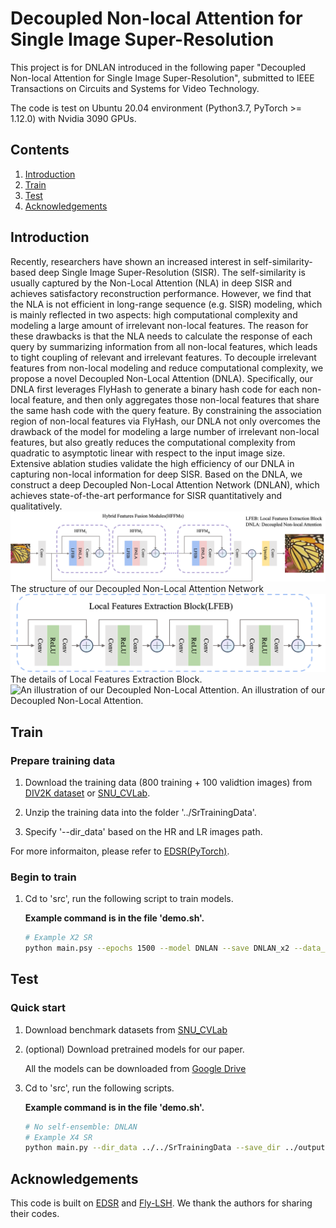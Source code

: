 # Decoupled Non-local Attention for Single Image Super-Resolution
This project is for DNLAN introduced in the following paper "Decoupled Non-local Attention for Single Image Super-Resolution", submitted to IEEE Transactions on Circuits and Systems for Video Technology.

The code is test on Ubuntu 20.04 environment (Python3.7, PyTorch >= 1.12.0) with Nvidia 3090 GPUs. 
## Contents
1. [Introduction](#introduction)
2. [Train](#train)
3. [Test](#test)
4. [Acknowledgements](#acknowledgements)

## Introduction

Recently, researchers have shown an increased interest in self-similarity-based deep Single Image Super-Resolution (SISR). The self-similarity is usually captured by the Non-Local Attention (NLA) in deep SISR and achieves satisfactory reconstruction performance. However, we find that the NLA is not efficient in long-range sequence (e.g. SISR) modeling, which is mainly reflected in two aspects: high computational complexity and modeling a large amount of irrelevant non-local features. The reason for these drawbacks is that the NLA needs to calculate the response of each query by summarizing information from all non-local features, which leads to tight coupling of relevant and irrelevant features. To decouple irrelevant features from non-local modeling and reduce computational complexity, we propose a novel Decoupled Non-Local Attention (DNLA). Specifically, our DNLA first leverages FlyHash to generate a binary hash code for each non-local feature, and then only aggregates those non-local features that share the same hash code with the query feature. By constraining the association region of non-local features via FlyHash, our DNLA not only overcomes the drawback of the model for modeling a large number of irrelevant non-local features, but also greatly reduces the computational complexity from quadratic to asymptotic linear with respect to the input image size. Extensive ablation studies validate the high efficiency of our DNLA in capturing non-local information for deep SISR. Based on the DNLA, we construct a deep Decoupled Non-Local Attention Network (DNLAN), which achieves state-of-the-art performance for SISR quantitatively and qualitatively.
![The structure of our Decoupled Non-Local Attention Network](./Figs/dnlan_network.png)
The structure of our Decoupled Non-Local Attention Network
![The details of Local Features Extraction Block.](./Figs/lfeb.png)
The details of Local Features Extraction Block.
![An illustration of our Decoupled Non-Local Attention.
](./Figs/dnla.png)
An illustration of our Decoupled Non-Local Attention.

## Train
### Prepare training data 

1. Download the training data (800 training + 100 validtion images) from [DIV2K dataset](https://data.vision.ee.ethz.ch/cvl/DIV2K/) or [SNU_CVLab](https://cv.snu.ac.kr/research/EDSR/DIV2K.tar).

2. Unzip the training data into the folder '../SrTrainingData'.

3. Specify '--dir_data' based on the HR and LR images path. 

For more informaiton, please refer to [EDSR(PyTorch)](https://github.com/thstkdgus35/EDSR-PyTorch).

### Begin to train

1. Cd to 'src', run the following script to train models.

    **Example command is in the file 'demo.sh'.**

    ```bash
    # Example X2 SR
    python main.psy --epochs 1500 --model DNLAN --save DNLAN_x2 --data_test Set5 --save_dir ../output/ --dir_data ../../SrTrainingData --n_GPUs 1 --n_threads 8 --rgb_range 1 --save_models --save_results --lr 1e-4 --decay 300-600-900-1200 --chop --n_resgroups 10 --n_resblocks 4 --reduction 2 --n_hashes 3 --n_feats 192 --n_hashlength 7 --res_scale 0.1 --batch_size 16 --scale 2 --patch_size 96 --data_train DIV2K --data_range 1-800/1-5
    ```

## Test
### Quick start
1. Download benchmark datasets from [SNU_CVLab](https://cv.snu.ac.kr/research/EDSR/benchmark.tar)

1. (optional) Download pretrained models for our paper.

    All the models can be downloaded from [Google Drive](https://drive.google.com/drive/folders/1zz2a1ih3euzuH3HvWDN-uSki3USym9Cq?usp=sharing) 

2. Cd to 'src', run the following scripts.

    **Example command is in the file 'demo.sh'.**

    ```bash
    # No self-ensemble: DNLAN
    # Example X4 SR
   python main.py --dir_data ../../SrTrainingData --save_dir ../output/ --model DNLAN  --chunk_size 144 --data_test Set5+Set14+B100+Urban100+Manga109 --n_hashes 3 --n_hashlength 7 --chop --save_results --rgb_range 1 --data_range 801-900 --scale 4 --n_feats 192 --n_resgroups 10 --n_resblocks 4 --reduction 2 --res_scale 0.1  --pre_train ../model/model_x4.pt --test_only
    ```
## Acknowledgements
This code is built on [EDSR](https://github.com/sanghyun-son/EDSR-PyTorch) and [Fly-LSH](https://github.com/dataplayer12/Fly-LSH). We thank the authors for sharing their codes.